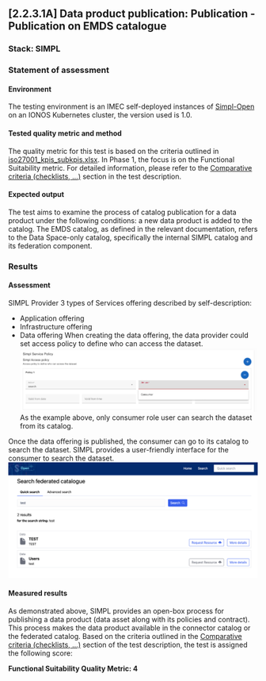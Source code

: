 ## [2.2.3.1A] Data product publication: Publication - Publication on EMDS catalogue
### Stack: SIMPL

### Statement of assessment
#### Environment
The testing environment is an IMEC self-deployed instances of [Simpl-Open](https://code.europa.eu/simpl/simpl-open) on an IONOS Kubernetes cluster, the version used is 1.0.

#### Tested quality metric and method
The quality metric for this test is based on the criteria outlined in [iso27001_kpis_subkpis.xlsx](../../../../../design_decisions/background_info/iso27001_kpis_subkpis.xlsx). In Phase 1, the focus is on the Functional Suitability metric. For detailed information, please refer to the [Comparative criteria (checklists, ...)](./test.md#comparative-criteria-checklists-) section in the test description.

#### Expected output
The test aims to examine the process of catalog publication for a data product under the following conditions: a new data product is added to the catalog. The EMDS catalog, as defined in the relevant documentation,
refers to the Data Space-only catalog, specifically the internal SIMPL catalog and its federation component.

### Results
#### Assessment

SIMPL Provider 3 types of Services offering described by self-description:
- Application offering
- Infrastructure offering
- Data offering
When creating the data offering, the data provider could set access policy to define who can access the dataset.
![SIMPL_access_policy.png](images/SIMPL_access_policy.png)
As the example above, only consumer role user can search the dataset from its catalog.

Once the data offering is published, the consumer can go to its catalog to search the dataset. SIMPL provides a user-friendly interface for the consumer to search the dataset.
![SIMPL_search_dataset.png](images/SIMPL_search_dataset.png)

#### Measured results
As demonstrated above, SIMPL provides an open-box process for publishing a data product (data asset along with its policies and contract). This process makes the data product available in the connector catalog or the federated catalog. Based on the criteria outlined in the [Comparative criteria (checklists, ...)](./test.md#comparative-criteria-checklists-) section of the test description, the test is assigned the following score:

**Functional Suitability Quality Metric: 4**
